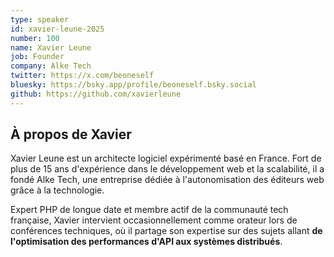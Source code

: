 ```yaml
---
type: speaker
id: xavier-leune-2025
number: 100
name: Xavier Leune
job: Founder
company: Alke Tech
twitter: https://x.com/beoneself
bluesky: https://bsky.app/profile/beoneself.bsky.social
github: https://github.com/xavierleune
---
```


## À propos de Xavier

Xavier Leune est un architecte logiciel expérimenté basé en France. Fort de plus de 15 ans d'expérience dans le développement web et la scalabilité, il a fondé Alke Tech, une entreprise dédiée à l'autonomisation des éditeurs web grâce à la technologie. 

Expert PHP de longue date et membre actif de la communauté tech française, Xavier intervient occasionnellement comme orateur lors de conférences techniques, où il partage son expertise sur des sujets allant **de l'optimisation des performances d'API aux systèmes distribués**.
